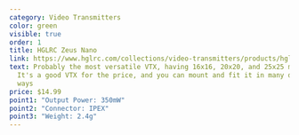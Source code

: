 ```yaml
---
category: Video Transmitters
color: green
visible: true
order: 1
title: HGLRC Zeus Nano
link: https://www.hglrc.com/collections/video-transmitters/products/hglrc-zeus-nano-vtx-350mw-for-fpv-racing-drone
text: Probably the most versatile VTX, having 16x16, 20x20, and 25x25 mounting.
  It's a good VTX for the price, and you can mount and fit it in many different
  ways
price: $14.99
point1: "Output Power: 350mW"
point2: "Connector: IPEX"
point3: "Weight: 2.4g"
---
```

